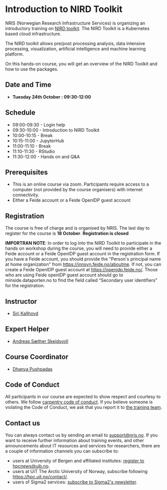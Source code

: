 # Introduction to NIRD Toolkit

NRIS (Norwegian Research Infrastructure Services) is organizing an introductory training on [NIRD toolkit](https://documentation.sigma2.no/nird_toolkit/overview_nird_toolkit.html). The NIRD Toolkit is a Kubernetes based cloud infrastructure. 

The NIRD toolkit allows pre/post processing analysis, data intensive processing, visualization, artificial intelligence and machine learning platform.

On this hands-on course, you will get an overview of  the NIRD Toolkit and how to use the packages. 

## Date and Time 

- **Tuesday 24th October : 09:30-12:00**

## Schedule

- 09:00-09:30 - Login help
- 09:30-10:00 - Introduction to NIRD Toolkit
- 10:00-10:15 - Break
- 10:15-11:00 - JupyterHub
- 11:00-11:10 - Break
- 11:10-11:30 - RStudio
- 11:30-12:00 - Hands on and Q&A

## Prerequisites

- This is an online course via zoom. Participants require access to a computer (not provided by the course organisers) with internet connectivity.
- Either a Feide account or a Feide OpenIDP guest account

## **Registration**

The course is free of charge and is organised by NRIS. 
The last day to register for the course is **18 October**.
**Registration is closed**

**IMPORTRAN NOTE**: In order to log into the NIRD Toolkit to participate in the hands on workshop during the course, you will need to provide either a Feide account or a Feide OpenIDP guest account in the registration form.
If you have a Feide account, you should provide the "Person's principal name at home organization" from https://innsyn.feide.no/aboutme. If not, you can create a Feide OpenIDP guest account at https://openidp.feide.no/. Those who are using Feide openIDP guest account should go to minside.dataporten.no to find the field called “Secondary user identifiers” for the registration.

## Instructor

- [Siri Kallhovd](https://www.uib.no/en/persons/Siri.Kallhovd)

## Expert Helper

- [Andreas Sæther Skeidsvoll](https://www.uib.no/personer/Andreas.Sæther.Skeidsvoll)

## Course Coordinator

- [Dhanya Pushpadas](https://www.uib.no/en/persons/Dhanya.Pushpadas)

## Code of Conduct

All participants in our course are expected to show respect and courtesy to
others. We follow [carpentry code of
conduct](https://docs.carpentries.org/topic_folders/policies/code-of-conduct.html#code-of-conduct-detailed-view).
If you believe someone is violating the Code of Conduct, we ask that you report
it to [the training team](mailto:training@nris.no).

## Contact us

You can always contact us by sending an email to [support@nris.no](mailto:support@nris.no).
If you want to receive further information about training events, and other announcements about IT resources
 and services for researchers, there are a couple of information channels you can subscribe to:
- users at University of Bergen and affiliated institutes: [register to hpcnews@uib.no](https://mailman.uib.no/listinfo/hpcnews).
- users at UiT The Arctic University of Norway, subscribe following <https://hpc.uit.no/contact/>.
- users of Sigma2 services: [subscribe to Sigma2's newsletter](https://sigma2.us13.list-manage.com/subscribe?u=4fd109ad79a5dca6dde7e4997&id=59b164c7b6).

